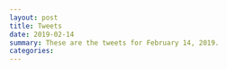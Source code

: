 ```yaml
---
layout: post
title: Tweets
date: 2019-02-14
summary: These are the tweets for February 14, 2019.
categories:
---
```


